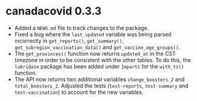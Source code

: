 # canadacovid 0.3.3

* Added a `NEWS.md` file to track changes to the package.
* Fixed a bug where the `last_updated` variable was being parsed incorrectly in `get_reports()`, `get_summary()`, `get_subregion_vaccination_data()` and `get_vaccine_age_groups()`.
* The `get_provinces()` function now returns `updated_at` in the CST timezone in order to be consistent with the other tables. To do this, the `lubridate` package has been added under `Imports` for the `with_tz()` function.
* The API now returns two additional variables `change_boosters_2` and `total_boosters_2`. Adjusted the tests (`test-reports`, `test-summary` and `test-vaccination`) to account for the new variables.
